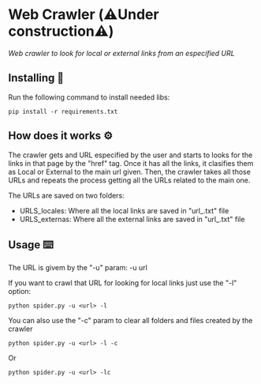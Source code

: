 # Web Crawler (⚠️Under construction⚠️)
_Web crawler to look for local or external links from an especified URL_



## Installing 🔧
Run the following command to install needed libs:
```
pip install -r requirements.txt
```


## How does it works ⚙️
The crawler gets and URL especified by the user and starts to looks for the links in that page by the "href" tag. Once it has all the links, it clasifies them as Local or External to the main url given. Then, the crawler takes all those URLs and repeats the process getting all the URLs related to the main one.  
  
The URLs are saved on two folders:
  * URLS_locales: Where all the local links are saved in "url_.txt" file
  * URLS_externas: Where all the external links are saved in "url_.txt" file

## Usage ⌨️
The URL is givem by the "-u" param: -u url  
  
If you want to crawl that URL for looking for local links just use the "-l" option: 
```
python spider.py -u <url> -l
```
You can also use the "-c" param to clear all folders and files created by the crawler 
```
python spider.py -u <url> -l -c
```
 Or
```
python spider.py -u <url> -lc
```
